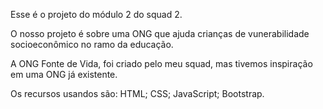 Esse é o projeto do módulo 2 do squad 2. 

O nosso projeto é sobre uma ONG que ajuda crianças de vunerabilidade socioeconômico no ramo da educação. 

A ONG Fonte de Vida, foi criado pelo meu squad, mas tivemos inspiração em uma ONG já existente.

Os recursos usandos são:
HTML;
CSS;
JavaScript;
Bootstrap.
